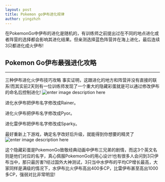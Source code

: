 ```yaml
---
layout: post
title: Pokemon go伊布进化规律
author: yingzhzh
---
```


在PokemonGo中伊布的进化是随机的，有训练师之前提出过在不同的地点进化或者阵营的选择都会影响其进化结果。但亲测选择蓝色阵营并在海上进化，最后连续3只都进化成火伊布!

## Pokemon Go伊布最强进化攻略
-----

 三种伊布进化火伊布技巧攻略
事实证明，这跟进化的地方和阵营并没有直接的联系!而其实前2天则有一位训练师发现了一个重大的隐藏彩蛋就是可以通过修改伊布的命名后控制进化!
![enter image description here](http://ww4.sinaimg.cn/mw690/76aacbf5gw1f6ajvbc5vmj20hs0mjn0k.jpg)

进化水伊布把伊布名字修改成Rainer。

进化火伊布把伊布名字修改成Pyor。

进化雷伊布把伊布名字修改成Sparky。

最好重新上下游戏，确定名字改好后升级，就能得到你想要的精灵了
![enter image description here](http://ww3.sinaimg.cn/large/76aacbf5gw1f6ajhj3wtgj20ku112q91.jpg)

这个隐藏彩蛋是PokemonGo致敬经典动画中伊布三兄弟的剧情，而这3个英文名则是他们对应的名字，真心佩服PokemonGo的用心设计!也有很多人会问到3只伊布当中，那只最厉害?经过国外大神测试，3只当中水伊布的平均CP增长最高，大家同样是满级的情况下，水伊布比火伊布高出400多CP，比雷伊布甚至高出1000多CP，强弱对比非常明显!